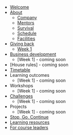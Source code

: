 * [Welcome](README.md)
* [About](about/README.md)
   * [Company](about/company.md)
   * [Mentors](about/mentors.md)
   * [Survival](about/money.md)
   * [Schedule](about/schedule.md)
   * [Facilities](about/facilities.md)
* [Giving back](giving/README.md)
   * [Week 1](giving/meetups.md)   
* [Business development](business/README.md)
   * [Week 1] - coming soon   
* [House rules] - coming soon
* [Timetable](README.md)
* Learning outcomes
   * [Week 1] - coming soon   
* Workshops
   * [Week 1] - coming soon
* [Challenges](challenges/README.md)
   * [Week 1] - coming soon
* Projects
   * [Week 1] - coming soon
* [Stop, Go, Continue](sgc/README.md)  
* [Learning resources](resources.md)  
* [For course leaders](leaders/README.md)  
